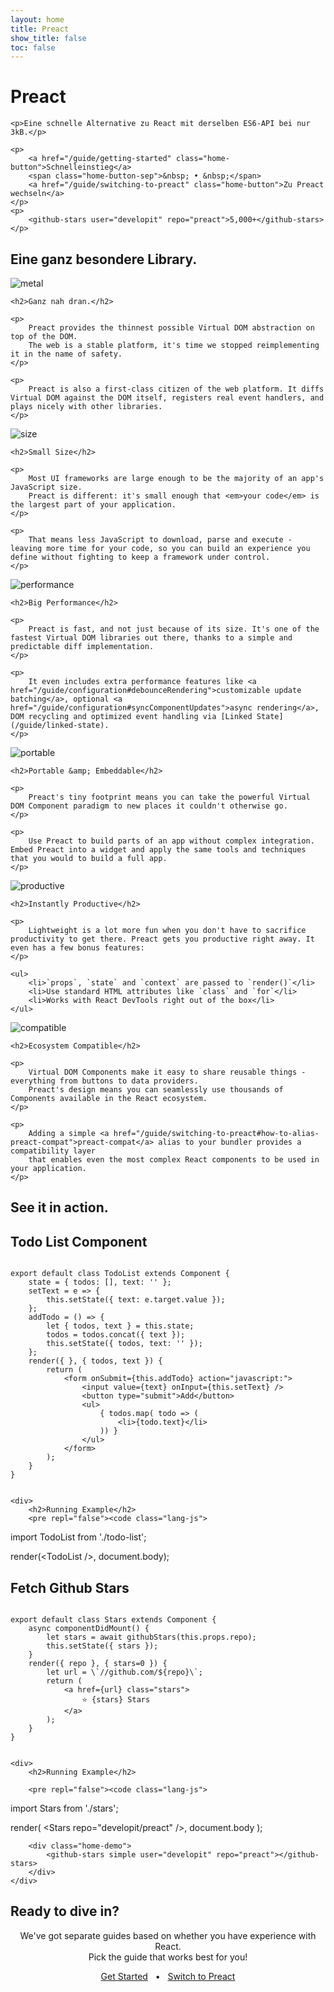```yaml
---
layout: home
title: Preact
show_title: false
toc: false
---
```



<jumbotron>
    <h1>
        <logo height="1.5em" title="Preact" text>Preact</logo>
    </h1>

    <p>Eine schnelle Alternative zu React mit derselben ES6-API bei nur 3kB.</p>

    <p>
        <a href="/guide/getting-started" class="home-button">Schnelleinstieg</a>
        <span class="home-button-sep">&nbsp; • &nbsp;</span>
        <a href="/guide/switching-to-preact" class="home-button">Zu Preact wechseln</a>
    </p>
    <p>
        <github-stars user="developit" repo="preact">5,000+</github-stars>
    </p>
</jumbotron>


<section class="home-top">
    <h1>Eine ganz besondere Library.</h1>
</section>


<section class="home-section">
    <img src="/assets/home/metal.svg" alt="metal">

    <h2>Ganz nah dran.</h2>

    <p>
        Preact provides the thinnest possible Virtual DOM abstraction on top of the DOM.
        The web is a stable platform, it's time we stopped reimplementing it in the name of safety.
    </p>

    <p>
        Preact is also a first-class citizen of the web platform. It diffs Virtual DOM against the DOM itself, registers real event handlers, and plays nicely with other libraries.
    </p>
</section>


<section class="home-section">
    <img src="/assets/home/size.svg" alt="size">

    <h2>Small Size</h2>

    <p>
        Most UI frameworks are large enough to be the majority of an app's JavaScript size.
        Preact is different: it's small enough that <em>your code</em> is the largest part of your application.
    </p>

    <p>
        That means less JavaScript to download, parse and execute - leaving more time for your code, so you can build an experience you define without fighting to keep a framework under control.
    </p>
</section>


<section class="home-section">
    <img src="/assets/home/performance.svg" alt="performance">

    <h2>Big Performance</h2>

    <p>
        Preact is fast, and not just because of its size. It's one of the fastest Virtual DOM libraries out there, thanks to a simple and predictable diff implementation.
    </p>

    <p>
        It even includes extra performance features like <a href="/guide/configuration#debounceRendering">customizable update batching</a>, optional <a href="/guide/configuration#syncComponentUpdates">async rendering</a>, DOM recycling and optimized event handling via [Linked State](/guide/linked-state).
    </p>
</section>


<section class="home-section">
    <img src="/assets/home/portable.svg" alt="portable">

    <h2>Portable &amp; Embeddable</h2>

    <p>
        Preact's tiny footprint means you can take the powerful Virtual DOM Component paradigm to new places it couldn't otherwise go.
    </p>

    <p>
        Use Preact to build parts of an app without complex integration. Embed Preact into a widget and apply the same tools and techniques that you would to build a full app.
    </p>
</section>


<section class="home-section">
    <img src="/assets/home/productive.svg" alt="productive">

    <h2>Instantly Productive</h2>

    <p>
        Lightweight is a lot more fun when you don't have to sacrifice productivity to get there. Preact gets you productive right away. It even has a few bonus features:
    </p>

    <ul>
        <li>`props`, `state` and `context` are passed to `render()`</li>
        <li>Use standard HTML attributes like `class` and `for`</li>
        <li>Works with React DevTools right out of the box</li>
    </ul>
</section>


<section class="home-section">
    <img src="/assets/home/compatible.svg" alt="compatible">

    <h2>Ecosystem Compatible</h2>

    <p>
        Virtual DOM Components make it easy to share reusable things - everything from buttons to data providers.
        Preact's design means you can seamlessly use thousands of Components available in the React ecosystem.
    </p>

    <p>
        Adding a simple <a href="/guide/switching-to-preact#how-to-alias-preact-compat">preact-compat</a> alias to your bundler provides a compatibility layer
        that enables even the most complex React components to be used in your application.
    </p>
</section>


<section class="home-top">
    <h1>See it in action.</h1>
</section>


<section class="home-split">
    <div>
        <h2>Todo List Component</h2>
        <pre><code class="lang-js">
export default class TodoList extends Component {
    state = { todos: [], text: '' };
    setText = e =&gt; {
        this.setState({ text: e.target.value });
    };
    addTodo = () =&gt; {
        let { todos, text } = this.state;
        todos = todos.concat({ text });
        this.setState({ todos, text: '' });
    };
    render({ }, { todos, text }) {
        return (
            &lt;form onSubmit={this.addTodo} action="javascript:"&gt;
                &lt;input value={text} onInput={this.setText} /&gt;
                &lt;button type="submit"&gt;Add&lt;/button&gt;
                &lt;ul&gt;
                    { todos.map( todo =&gt; (
                        &lt;li&gt;{todo.text}&lt;/li&gt;
                    )) }
                &lt;/ul&gt;
            &lt;/form&gt;
        );
    }
}
        </code></pre>
    </div>

    <div>
        <h2>Running Example</h2>
        <pre repl="false"><code class="lang-js">
import TodoList from './todo-list';

render(&lt;TodoList /&gt;, document.body);
        </code></pre>
        <div class="home-demo">
            <todo-list></todo-list>
        </div>
    </div>
</section>


<section class="home-split">
    <div>
        <h2>Fetch Github Stars</h2>
        <pre><code class="lang-js">
export default class Stars extends Component {
    async componentDidMount() {
        let stars = await githubStars(this.props.repo);
        this.setState({ stars });
    }
    render({ repo }, { stars=0 }) {
        let url = \`//github.com/${repo}\`;
        return (
            &lt;a href={url} class="stars"&gt;
                ⭐️ {stars} Stars
            &lt;/a&gt;
        );
    }
}
        </code></pre>
    </div>

    <div>
        <h2>Running Example</h2>

        <pre repl="false"><code class="lang-js">
import Stars from './stars';

render(
    &lt;Stars repo="developit/preact" /&gt;,
    document.body
);
        </code></pre>

        <div class="home-demo">
            <github-stars simple user="developit" repo="preact"></github-stars>
        </div>
    </div>
</section>


<section class="home-top">
    <h1>Ready to dive in?</h1>
</section>


<section style="text-align:center;">
    <p>
        We've got separate guides based on whether you have experience with React.
        <br>
        Pick the guide that works best for you!
    </p>
    <p>
        <a href="/guide/getting-started" class="home-button">Get Started</a>
        <span class="home-button-sep">&nbsp; • &nbsp;</span>
        <a href="/guide/switching-to-preact" class="home-button">Switch to Preact</a>
    </p>
</section>
